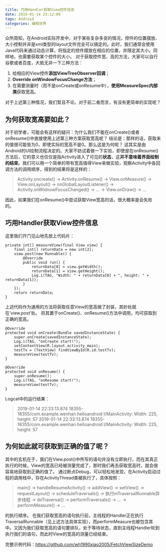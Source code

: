 ```yaml
---
title: 巧用Handler获取View控件信息
date: 2019-01-14 23:12:09
tags: Android
categories: 编程世界
---
```


众所周知，在Android实际开发中，对于某些复杂多变的情况，控件的位置摆放、大小控制并非是xml类型的layout文件完全可以搞定的。此时，我们通常会使用Java代码来通过动态计算，将指定的控件摆放在相应的位置，并限定其大小。同样地，也需要获取某个控件的大小。
对于获取控件宽、高的方法，大家可以自行谷歌或者百度，大抵无非一下三种方法：

 1. 给相应的View控件**添加ViewTreeObserver回调**；
 2. **Override onWindowFocusChange方法**；
 3. 在需要测量时（而不是onCreate或onResume中），**使用MeasureSpec内部类**获取宽高。

对于上述第三种情况，我们暂且不论。对于前二者而言，有没有更简单的实现呢？

## 为何获取宽高要如此？
对于初学者，可能会有这样的疑问：为什么我们不能在onCreate()或者onResume()中直接使用上述第三种方案获取宽高呢？
结论是：那样的话，获取来的值很可能皆为0，即使实际的宽高不是0。那么这是为何呢？
这其实是由Android的UI绘制流程决定的。大家不妨试着做一下实验，即使是在onResume()方法后，它的意义也仅仅是指Activity进入了可见的**状态**，这**并不意味着界面绘制的结束**。我们可以用一个简单的带有宽高值得View来做实验，观察Activity中各回调方法的调用顺序，得到的结果将是这样的：

> Activity.oncreate() → Activity.onResume() → View.onMeasure() → View.onLayout() → onGlobalLayoutListener() → Activity.onWidnowFocusChanged() → ... → View.onDraw() -> ...

因此，如果我们在onResume()中尝试获取View宽高的话，很大概率是会失败的。

## 巧用Handler获取View控件信息
这里我们开门见山地先放上代码片：

```
private int[] measureView(final View view) {
    final int[] returnData = new int[2];
    view.post(new Runnable() {
        @Override
        public void run() {
            returnData[0] = view.getWidth();
            returnData[1] = view.getHeight();
            Log.i(TAG, "Width: " + returnData[0] + ", height: " + returnData[1]);
        }
    });
    return returnData;
}
```
上述代码作为通用的方法将获取任意View的宽高做了封装，其妙处就在‘view.post’处。
将其置于onCreate()、onResume()方法中调用，均可获取到正确的宽高。

```
@Override
protected void onCreate(Bundle savedInstanceState) {
    super.onCreate(savedInstanceState);
    Log.i(TAG, "onCreate start!");
    setContentView(R.layout.activity_main);
    testTv = (TextView) findViewById(R.id.testTv);
    measureView(testTv);
}

@Override
protected void onResume() {
    super.onResume();
    Log.i(TAG, "onResume start!");
    measureView(testTv);
}
```

Logcat中的运行结果：

> 2019-01-14 22:33:13.874 18355-18355/com.example.wenhan.helloandroid I/MainActivity: Width: 225, height: 57
2019-01-14 22:33:13.874 18355-18355/com.example.wenhan.helloandroid I/MainActivity: Width: 225, height: 57

## 为何如此就可获取到正确的值了呢？
其中的玄机在于，我们在View.post()中所写的语句并没有立即执行，而在其真正执行的时候，View的宽高已经被测量完成了，那时我们再去获取宽高时，就会很容易地获取到正确的值了。
通过断点Debug，可以轻松地发现，在Activity启动过程的调用栈中，存在ActivityThread类被执行了，具体按照：

> main() -> handleResumeActivity() -> addView() -> setView() -> requestLayout() -> scheduleTraversals() -> 执行mTraversalRunnable异步线程 -> doTraversal() -> performTraversals() -> ... -> performMeasure() ->  ...

的执行顺序。
在我们获取宽高的语句执行前，主线程的Handler正在执行TraversalRunnable（见上述方法具体实现），而performMeasure也被包含其中。又因为我们获取宽高的语句要排队，处于等待状态，直到主线程Handler轮到执行我们的语句，而此时View的宽高的测量已经结束。

完整示例代码：https://github.com/wh1990xiao2005/FetchViewSizeDemo
